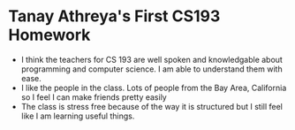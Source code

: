 # Tanay Athreya's First CS193 Homework

- I think the teachers for CS 193 are well spoken and knowledgable about programming and computer science. I am able to understand them with ease.
- I like the people in the class. Lots of people from the Bay Area, California so I feel I can make friends pretty easily
- The class is stress free because of the way it is structured but I still feel like I am learning useful things. 
